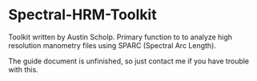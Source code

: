 # Spectral-HRM-Toolkit

Toolkit written by Austin Scholp. Primary function to to analyze high resolution manometry files using SPARC (Spectral Arc Length). 

The guide document is unfinished, so just contact me if you have trouble with this.
